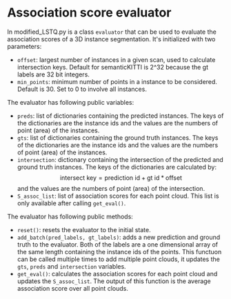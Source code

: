 # Association score evaluator

In modified_LSTQ.py is a class `evaluator` that can be used to evaluate the association scores of a 3D instance segmentation. It's initialized with two parameters:
- `offset`: largest number of instances in a given scan, used to calculate intersection keys. Default for semanticKITTI is 2^32 because the gt labels are 32 bit integers.
- `min_points`: minimum number of points in a instance to be considered. Default is 30. Set to 0 to involve all instances.

The evaluator has following public variables:
- `preds`: list of dictionaries containing the predicted instances. The keys of the dictionaries are the instance ids and the values are the numbers of point (area) of the instances.
- `gts`: list of dictionaries containing the ground truth instances. The keys of the dictionaries are the instance ids and the values are the numbers of point (area) of the instances.
- `intersection`: dictionary containing the intersection of the predicted and ground truth instances. The keys of the dictionaries are calculated by: $$\text{intersect key} = \text{prediction id} + \text{gt id} * \text{offset}$$ and the values are the numbers of point (area) of the intersection.
- `S_assoc_list`: list of association scores for each point cloud. This list is only available after calling `get_eval()`.

The evaluator has following public methods:
- `reset()`: resets the evaluator to the initial state.
- `add_batch(pred_labels, gt_labels)`: adds a new prediction and ground truth to the evaluator. Both of the labels are a one dimensional array of the same length containing the instance ids of the points. This functuon can be called multiple times to add multiple point clouds, it updates the `gts`, `preds` and `intersection` variables.
- `get_eval()`: calculates the association scores for each point cloud and updates the `S_assoc_list`. The output of this function is the average association score over all point clouds.